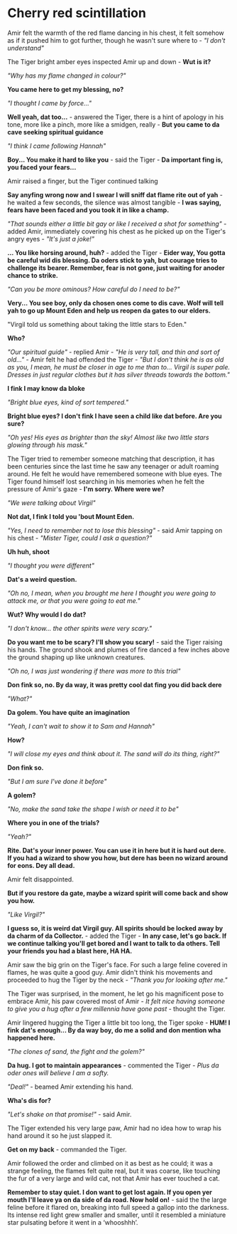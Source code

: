 # Cherry red scintillation

Amir felt the warmth of the red flame dancing in his chest, it felt somehow as if it pushed him to got further, though he wasn't sure where to - *"I don't understand"*

The Tiger bright amber eyes inspected Amir up and down - **Wut is it?**

*"Why has my flame changed in colour?"*

**You came here to get my blessing, no?**

*"I thought I came by force..."*

**Well yeah, dat too...** - answered the Tiger, there is a hint of apology in his tone, more like a pinch, more like a smidgen, really - **But you came to da cave seeking spiritual guidance**

*"I think I came following Hannah"*

**Boy... You make it hard to like you** - said the Tiger - **Da important fing is, you faced your fears...**

Amir raised a finger, but the Tiger continued talking

**Say anyfing wrong now and I swear I will sniff dat flame rite out of yah** - he waited a few seconds, the silence was almost tangible - **I was saying, fears have been faced and you took it in like a champ.**

*"That sounds either a little bit gay or like I received a shot for something"* - added Amir, immediately covering his chest as he picked up on the Tiger's angry eyes - *"It's just a joke!"*

**... You like horsing around, huh?** - added the Tiger - **Eider way, You gotta be careful wid dis blessing. Da oders stick to yah, but courage tries to challenge its bearer. Remember, fear is not gone, just waiting for anoder chance to strike.**

*"Can you be more ominous? How careful do I need to be?"*

**Very... You see boy, only da chosen ones come to dis cave. Wolf will tell yah to go up Mount Eden and help us reopen da gates to our elders.**

"Virgil told us something about taking the little stars to Eden."

**Who?**

*"Our spiritual guide"* - replied Amir - *"He is very tall, and thin and sort of old..."* - Amir felt he had offended the Tiger - *"But I don't think he is as old as you, I mean, he must be closer in age to me than to... Virgil is super pale. Dresses in just regular clothes but it has silver threads towards the bottom."*

**I fink I may know da bloke**

*"Bright blue eyes, kind of sort tempered."*

**Bright blue eyes? I don't fink I have seen a child like dat before. Are you sure?**

*"Oh yes! His eyes as brighter than the sky! Almost like two little stars glowing through his mask."*

The Tiger tried to remember someone matching that description, it has been centuries since the last time he saw any teenager or adult roaming around. He felt he would have remembered someone with blue eyes. The Tiger found himself lost searching in his memories when he felt the pressure of Amir's gaze - **I'm sorry. Where were we?**

*"We were talking about Virgil"*

**Not dat, I fink I told you 'bout Mount Eden.**

*"Yes, I need to remember not to lose this blessing"* - said Amir tapping on his chest - *"Mister Tiger, could I ask a question?"*

**Uh huh, shoot**

*"I thought you were different"*

**Dat's a weird question.**

*"Oh no, I mean, when you brought me here I thought you were going to attack me, or that you were going to eat me."*

**Wut? Why would I do dat?**

*"I don't know... the other spirits were very scary."*

**Do you want me to be scary? I'll show you scary!** - said the Tiger raising his hands. The ground shook and plumes of fire danced a few inches above the ground shaping up like unknown creatures.

*"Oh no, I was just wondering if there was more to this trial"*

**Don fink so, no. By da way, it was pretty cool dat fing you did back dere**

*"What?"*

**Da golem. You have quite an imagination**

*"Yeah, I can't wait to show it to Sam and Hannah"*

**How?**

*"I will close my eyes and think about it. The sand will do its thing, right?"*

**Don fink so.**

*"But I am sure I've done it before"*

**A golem?**

*"No, make the sand take the shape I wish or need it to be"*

**Where you in one of the trials?**

*"Yeah?"*

**Rite. Dat's your inner power. You can use it in here but it is hard out dere. If you had a wizard to show you how, but dere has been no wizard around for eons. Dey all dead.**

Amir felt disappointed.

**But if you restore da gate, maybe a wizard spirit will come back and show you how.**

*"Like Virgil?"*

**I guess so, it is weird dat Virgil guy. All spirits should be locked away by da charm of da Collector.** - added the Tiger - **In any case, let's go back. If we continue talking you'll get bored and I want to talk to da others. Tell your friends you had a blast here, HA HA.**

Amir saw the big grin on the Tiger's face. For such a large feline covered in flames, he was quite a good guy. Amir didn't think his movements and proceeded to hug the Tiger by the neck - *"Thank you for looking after me."*

The Tiger was surprised, in the moment, he let go his magnificent pose to embrace Amir, his paw covered most of Amir - *It felt nice having someone to give you a hug after a few millennia have gone past* - thought the Tiger.

Amir lingered hugging the Tiger a little bit too long, the Tiger spoke - **HUM! I fink dat's enough... By da way boy, do me a solid and don mention wha happened here.**

*"The clones of sand, the fight and the golem?"*

**Da hug. I got to maintain appearances** - commented the Tiger - *Plus da oder ones will believe I am a softy.*

*"Deal!"* - beamed Amir extending his hand.

**Wha's dis for?**

*"Let's shake on that promise!"* - said Amir.

The Tiger extended his very large paw, Amir had no idea how to wrap his hand around it so he just slapped it.

**Get on my back** - commanded the Tiger.

Amir followed the order and climbed on it as best as he could; it was a strange feeling, the flames felt quite real, but it was coarse, like touching the fur of a very large and wild cat, not that Amir has ever touched a cat.

**Remember to stay quiet. I don want to get lost again. If you open yer mouth I'll leave ya on da side of da road. Now hold on!** - said the the large feline before it flared on, breaking into full speed a gallop into the darkness. Its intense red light grew smaller and smaller, until it resembled a miniature star pulsating before it went in a ‘whooshhh’.

